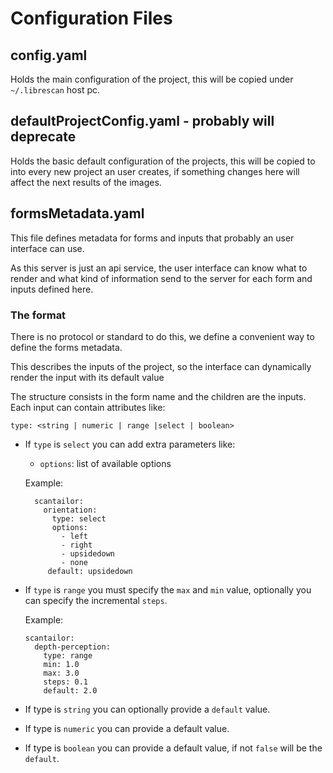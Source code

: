 # Configuration Files

## config.yaml

Holds the main configuration of the project, this will be copied under `~/.librescan` host pc.

## defaultProjectConfig.yaml - probably will deprecate

Holds the basic default configuration of the projects, this will be copied to into every new project
an user creates, if something changes here will affect the next results of the images.

## formsMetadata.yaml

This file defines metadata for forms and inputs that probably an user interface can use.

As this server is just an api service, the user interface can know what to render and what kind
of information send to the server for each form and inputs defined here.

### The format

There is no protocol or standard to do this, we define a convenient way to define the forms metadata.

This describes the inputs of the project, so the interface
can dynamically render the input with its default value

The structure consists in the form name and the children are the inputs.
 Each input can contain attributes like:
        
    type: <string | numeric | range |select | boolean>
    
 - If `type` is `select` you can add extra parameters like:
    - `options`: list of available options
    
    Example:
       
         scantailor:
           orientation:
             type: select
             options:
               - left
               - right
               - upsidedown
               - none
            default: upsidedown
- If `type` is `range` you must specify the `max` and `min` value,
 optionally you can specify the incremental `steps`.
  
  Example:
      
      scantailor:
        depth-perception:
          type: range
          min: 1.0
          max: 3.0
          steps: 0.1
          default: 2.0
 - If type is `string` you can optionally provide a `default` value.
 - If type is `numeric` you can provide a default value.
 - If type is `boolean` you can provide a default value, if not `false` will be the `default`.
  